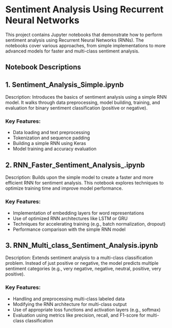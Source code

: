 # Sentiment Analysis Using Recurrent Neural Networks

This project contains Jupyter notebooks that demonstrate how to perform sentiment analysis using Recurrent Neural Networks (RNNs). The notebooks cover various approaches, from simple implementations to more advanced models for faster and multi-class sentiment analysis.

## Notebook Descriptions

## 1. Sentiment_Analysis_Simple.ipynb
Description: Introduces the basics of sentiment analysis using a simple RNN model. It walks through data preprocessing, model building, training, and evaluation for binary sentiment classification (positive or negative).


### Key Features:
- Data loading and text preprocessing
- Tokenization and sequence padding
- Building a simple RNN using Keras
- Model training and accuracy evaluation


## 2. RNN_Faster_Sentiment_Analysis_.ipynb
Description: Builds upon the simple model to create a faster and more efficient RNN for sentiment analysis. This notebook explores techniques to optimize training time and improve model performance.

### Key Features:
- Implementation of embedding layers for word representations
- Use of optimized RNN architectures like LSTM or GRU
- Techniques for accelerating training (e.g., batch normalization, dropout)
- Performance comparison with the simple RNN model


## 3. RNN_Multi_class_Sentiment_Analysis.ipynb
Description: Extends sentiment analysis to a multi-class classification problem. Instead of just positive or negative, the model predicts multiple sentiment categories (e.g., very negative, negative, neutral, positive, very positive).

### Key Features:
- Handling and preprocessing multi-class labeled data
- Modifying the RNN architecture for multi-class output
- Use of appropriate loss functions and activation layers (e.g., softmax)
- Evaluation using metrics like precision, recall, and F1-score for multi-class classification
